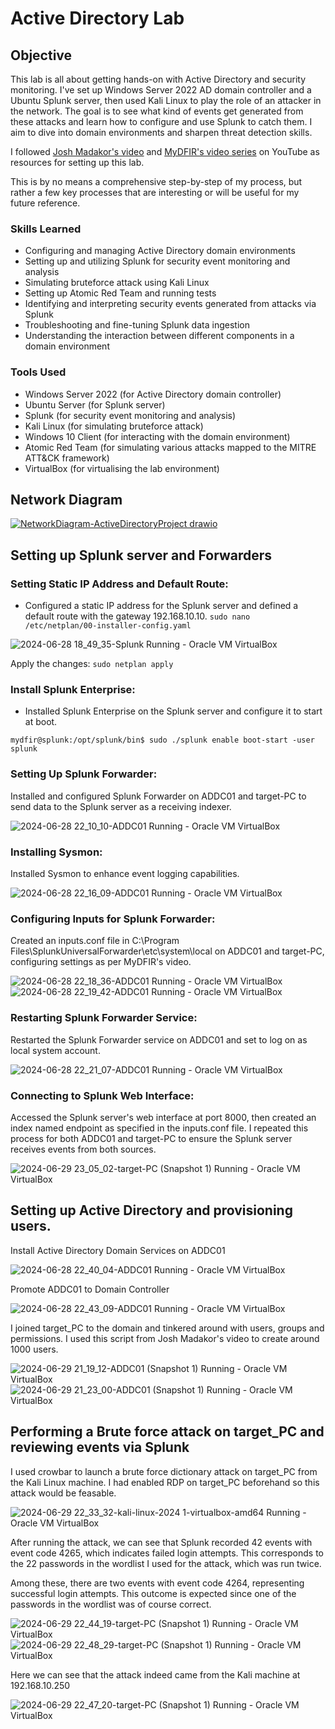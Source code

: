 # Active Directory Lab

## Objective

This lab is all about getting hands-on with Active Directory and security monitoring. I've set up Windows Server 2022 AD domain controller and a Ubuntu Splunk server, then used Kali Linux to play the role of an attacker in the network. The goal is to see what kind of events get generated from these attacks and learn how to configure and use Splunk to catch them. I aim to dive into domain environments and sharpen threat detection skills.

I followed <a href="https://www.youtube.com/watch?v=MHsI8hJmggI&t=3235s">Josh Madakor's video</a> and <a href="https://www.youtube.com/watch?v=mWqYyl89QaY">MyDFIR's video series</a> on YouTube as resources for setting up this lab.

This is by no means a comprehensive step-by-step of my process, but rather a few key processes that are interesting or will be useful for my future reference.
### Skills Learned

- Configuring and managing Active Directory domain environments
- Setting up and utilizing Splunk for security event monitoring and analysis
- Simulating bruteforce attack using Kali Linux
- Setting up Atomic Red Team and running tests
- Identifying and interpreting security events generated from attacks via Splunk
- Troubleshooting and fine-tuning Splunk data ingestion
- Understanding the interaction between different components in a domain environment

### Tools Used

- Windows Server 2022 (for Active Directory domain controller)
- Ubuntu Server (for Splunk server)
- Splunk (for security event monitoring and analysis)
- Kali Linux (for simulating bruteforce attack)
- Windows 10 Client (for interacting with the domain environment)
- Atomic Red Team (for simulating various attacks mapped to the MITRE ATT&CK framework)
- VirtualBox (for virtualising the lab environment)

## Network Diagram

[![NetworkDiagram-ActiveDirectoryProject drawio](https://github.com/PaulMiguelSec/Active-Directory-Lab/assets/174075754/f44ce545-f677-4006-8a65-b447b6d2978f)](https://imgur.com/ib3A0G1)

## Setting up Splunk server and Forwarders
### Setting Static IP Address and Default Route:

- Configured a static IP address for the Splunk server and defined a default route with the gateway 192.168.10.10.
```sudo nano /etc/netplan/00-installer-config.yaml```

![2024-06-28 18_49_35-Splunk  Running  - Oracle VM VirtualBox](https://github.com/PaulMiguelSec/Active-Directory-Lab/assets/174075754/99ee31d7-40c0-4739-8581-c6d72613b066)

Apply the changes:
```sudo netplan apply```

### Install Splunk Enterprise:

- Installed Splunk Enterprise on the Splunk server and configure it to start at boot.

```mydfir@splunk:/opt/splunk/bin$ sudo ./splunk enable boot-start -user splunk```

### Setting Up Splunk Forwarder:
Installed and configured Splunk Forwarder on ADDC01 and target-PC to send data to the Splunk server as a receiving indexer.

![2024-06-28 22_10_10-ADDC01  Running  - Oracle VM VirtualBox](https://github.com/PaulMiguelSec/Active-Directory-Lab/assets/174075754/54bdd7fe-3954-4c2e-8613-6ec049293241)

### Installing Sysmon:

Installed Sysmon to enhance event logging capabilities.

![2024-06-28 22_16_09-ADDC01  Running  - Oracle VM VirtualBox](https://github.com/PaulMiguelSec/Active-Directory-Lab/assets/174075754/306160cf-69bd-4322-b2ee-50dbd73b66eb)

### Configuring Inputs for Splunk Forwarder:

Created an inputs.conf file in C:\Program Files\SplunkUniversalForwarder\etc\system\local on ADDC01 and target-PC, configuring settings as per MyDFIR's video.

![2024-06-28 22_18_36-ADDC01  Running  - Oracle VM VirtualBox](https://github.com/PaulMiguelSec/Active-Directory-Lab/assets/174075754/7b973c10-11a6-4620-949e-bc233cf55736)
![2024-06-28 22_19_42-ADDC01  Running  - Oracle VM VirtualBox](https://github.com/PaulMiguelSec/Active-Directory-Lab/assets/174075754/dc816365-9ca2-4435-af25-8d3e7e35aece)

### Restarting Splunk Forwarder Service:

Restarted the Splunk Forwarder service on ADDC01 and set to log on as local system account.

![2024-06-28 22_21_07-ADDC01  Running  - Oracle VM VirtualBox](https://github.com/PaulMiguelSec/Active-Directory-Lab/assets/174075754/4aa87cdf-4e3e-49a8-a2fe-a0eae7de8f4f)

### Connecting to Splunk Web Interface:

Accessed the Splunk server's web interface at port 8000, then created an index named endpoint as specified in the inputs.conf file. I repeated this process for both ADDC01 and target-PC to ensure the Splunk server receives events from both sources.

![2024-06-29 23_05_02-target-PC (Snapshot 1)  Running  - Oracle VM VirtualBox](https://github.com/PaulMiguelSec/Active-Directory-Lab/assets/174075754/fa26209e-7ad2-4136-a5f5-7ec7fba9c232)

## Setting up Active Directory and provisioning users.

Install Active Directory Domain Services on ADDC01

![2024-06-28 22_40_04-ADDC01  Running  - Oracle VM VirtualBox](https://github.com/PaulMiguelSec/Active-Directory-Lab/assets/174075754/80c01684-787a-4639-8f61-a3a8ab7270a7)

Promote ADDC01 to Domain Controller

![2024-06-28 22_43_09-ADDC01  Running  - Oracle VM VirtualBox](https://github.com/PaulMiguelSec/Active-Directory-Lab/assets/174075754/39653cdf-11f8-4527-ac06-588629e50e05)

I joined target_PC to the domain and tinkered around with users, groups and permissions. I used this script from Josh Madakor's video to create around 1000 users.

![2024-06-29 21_19_12-ADDC01 (Snapshot 1)  Running  - Oracle VM VirtualBox](https://github.com/PaulMiguelSec/Active-Directory-Lab/assets/174075754/64f8e66c-9404-40de-bb38-5e15b0b4d69a)
![2024-06-29 21_23_00-ADDC01 (Snapshot 1)  Running  - Oracle VM VirtualBox](https://github.com/PaulMiguelSec/Active-Directory-Lab/assets/174075754/5501aaa0-120e-4540-8630-00087fb0f77d)

## Performing a Brute force attack on target_PC and reviewing events via Splunk

I used crowbar to launch a brute force dictionary attack on target_PC from the Kali Linux machine. I had enabled RDP on target_PC beforehand so this attack would be feasable.

![2024-06-29 22_33_32-kali-linux-2024 1-virtualbox-amd64  Running  - Oracle VM VirtualBox](https://github.com/PaulMiguelSec/Active-Directory-Lab/assets/174075754/bc6e4d08-5653-45e0-a549-00d88246d945)

After running the attack, we can see that Splunk recorded 42 events with event code 4265, which indicates failed login attempts. This corresponds to the 22 passwords in the wordlist I used for the attack, which was run twice.

Among these, there are two events with event code 4264, representing successful login attempts. This outcome is expected since one of the passwords in the wordlist was of course correct.

![2024-06-29 22_44_19-target-PC (Snapshot 1)  Running  - Oracle VM VirtualBox](https://github.com/PaulMiguelSec/Active-Directory-Lab/assets/174075754/2d796524-390b-449e-86cc-615b9cad0b3a)
![2024-06-29 22_48_29-target-PC (Snapshot 1)  Running  - Oracle VM VirtualBox](https://github.com/PaulMiguelSec/Active-Directory-Lab/assets/174075754/643611dd-b8e9-41d4-9784-60ffa72060ae)

Here we can see that the attack indeed came from the Kali machine at 192.168.10.250

![2024-06-29 22_47_20-target-PC (Snapshot 1)  Running  - Oracle VM VirtualBox](https://github.com/PaulMiguelSec/Active-Directory-Lab/assets/174075754/2770fcbd-b06a-4ba2-8b40-10d6a2ca347f)
